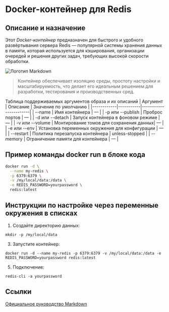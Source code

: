 # Docker-контейнер для Redis
## Описание и назначение
Этот *Docker-контейнер* предназначен для быстрого и удобного развёртывания сервера Redis — популярной системы хранения данных в памяти, которая используется для кэширования, организации очередей и решения других задач, требующих высокой скорости обработки.


![Логотип Markdown](https://upload.wikimedia.org/wikipedia/commons/4/48/Markdown-mark.svg)


>Контейнер обеспечивает изоляцию среды, простоту настройки и масштабируемость, что делает его идеальным решением для разработки, тестирования и производственных сред.

Таблица поддерживаемых аргументов образа и их описаний
|  Аргумент  |  Описание | Значение по умолчанию |
|------------|-----------|-----------------------|
|  --name  |  Имя контейнера |       —       |
|  -p или --publish  |  Проброс портов |       —       |
|  -d или --detach  |  Запуск контейнера в фоновом режиме |       —       |
|  -v или --volume  | Монтирование томов для сохранения данных|       —       |
|  -e или --env  |  Установка переменных окружения для конфигурации |       —       |
| --restart  |  Политика перезапуска контейнера |       unless-stopped      |
| --memory  | Ограничение памяти для контейнера |       —       |

## Пример команды docker run в блоке кода

```bash
docker run -d \
  --name my-redis \
  -p 6379:6379 \
  -v /my/local/data:/data \
  -e REDIS_PASSWORD=yourpassword \
  redis:latest
```
## Инструкции по настройке через переменные окружения в списках
1. Создайте директорию данных:
```
mkdir -p /my/local/data
```
3. Запустите контейнер:
```
docker run -d --name my-redis -p 6379:6379 -v /my/local/data:/data -e REDIS_PASSWORD=yourpassword redis:latest
```
5. Подключение:
```
redis-cli -a yourpassword
```
## Ссылки
[Официальное руководство Markdown](https://www.markdownguide.org/basic-syntax/)
